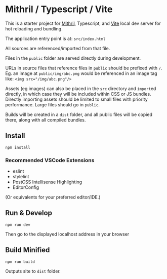 # Mithril / Typescript / Vite

This is a starter project for [Mithril](https://mithril.js.org/), Typescript, and [Vite](https://vite.dev/) local dev server for hot reloading and bundling.

The application entry point is at: `src/index.html`

All sources are referenced/imported from that file.

Files in the `public` folder are served directly during development.

URLs in source files that reference files in `public` should be prefixed with `/`. Eg. an image at `public/img/abc.png` would be referenced in an image tag like: `<img src="/img/abc.png"/>`

Assets (eg images) can also be placed in the `src` directory and `import`ed directly, in which case they will be included within CSS or JS bundles. Directly importing assets should be limited to small files with priority performance. Large files should go in `public`.

Builds will be created in a `dist` folder, and all public files will be copied there, along with all compiled bundles.

## Install

	npm install

### Recommended VSCode Extensions

* eslint
* stylelint
* PostCSS Intellisense Highlighting
* EditorConfig

(Or equivalents for your preferred editor/IDE.)

## Run & Develop

	npm run dev

Then go to the displayed localhost address in your browser

## Build Minified

	npm run build

Outputs site to `dist` folder.
